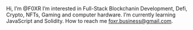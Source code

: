 Hi, I’m @F0XR
I’m interested in Full-Stack Blockchanin Development, Defi, Crypto, NFTs, Gaming and computer hardware.
I’m currently learning JavaScript and Solidity.
How to reach me foxr.business@gmail.com.


